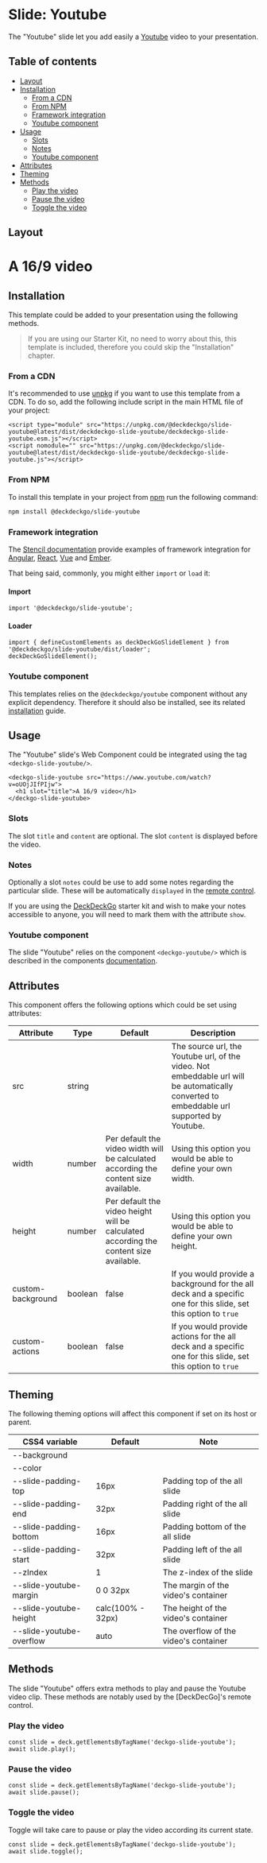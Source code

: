 # Slide: Youtube

The "Youtube" slide let you add easily a [Youtube](https://youtube.com) video to your presentation.

## Table of contents

- [Layout](#app-slide-youtube-layout)
- [Installation](#app-slide-youtube-installation)
  - [From a CDN](#app-slide-youtube-from-a-cdn)
  - [From NPM](#app-slide-youtube-from-npm)
  - [Framework integration](#app-slide-youtube-framework-integration)
  - [Youtube component](#app-slide-youtube-youtube-component)
- [Usage](#app-slide-youtube-usage)
  - [Slots](#app-slide-youtube-slots)
  - [Notes](#app-slide-youtube-notes)
  - [Youtube component](#app-slide-youtube-youtube-component)
- [Attributes](#app-slide-youtube-attributes)
- [Theming](#app-slide-youtube-theming)
- [Methods](#app-slide-youtube-methods)
  - [Play the video](#app-slide-youtube-play-the-video)
  - [Pause the video](#app-slide-youtube-pause-the-video)
  - [Toggle the video](#app-slide-youtube-toggle-the-video)

## Layout

<div class="container ion-margin">
  <deckgo-deck embedded={true}>
    <deckgo-slide-youtube src="https://www.youtube.com/watch?v=oUOjJIfPIjw">
      <h1 slot="title">A 16/9 video</h1>
    </deckgo-slide-youtube>
  </deckgo-deck>
</div>

## Installation

This template could be added to your presentation using the following methods.

> If you are using our Starter Kit, no need to worry about this, this template is included, therefore you could skip the "Installation" chapter.

### From a CDN

It's recommended to use [unpkg](https://unpkg.com/) if you want to use this template from a CDN. To do so, add the following include script in the main HTML file of your project:

```
<script type="module" src="https://unpkg.com/@deckdeckgo/slide-youtube@latest/dist/deckdeckgo-slide-youtube/deckdeckgo-slide-youtube.esm.js"></script>
<script nomodule="" src="https://unpkg.com/@deckdeckgo/slide-youtube@latest/dist/deckdeckgo-slide-youtube/deckdeckgo-slide-youtube.js"></script>
```

### From NPM

To install this template in your project from [npm](https://www.npmjs.com/package/@deckdeckgo/slide-youtube) run the following command:

```bash
npm install @deckdeckgo/slide-youtube
```

### Framework integration

The [Stencil documentation](https://stenciljs.com/docs/overview) provide examples of framework integration for [Angular](https://stenciljs.com/docs/angular), [React](https://stenciljs.com/docs/react), [Vue](https://stenciljs.com/docs/vue) and [Ember](https://stenciljs.com/docs/ember).

That being said, commonly, you might either `import` or `load` it:

#### Import

```
import '@deckdeckgo/slide-youtube';
```

#### Loader

```
import { defineCustomElements as deckDeckGoSlideElement } from '@deckdeckgo/slide-youtube/dist/loader';
deckDeckGoSlideElement();
```

### Youtube component

This templates relies on the `@deckdeckgo/youtube` component without any explicit dependency. Therefore it should also be installed, see its related [installation](/components/youtube) guide.

## Usage

The "Youtube" slide's Web Component could be integrated using the tag `<deckgo-slide-youtube/>`.

```
<deckgo-slide-youtube src="https://www.youtube.com/watch?v=oUOjJIfPIjw">
  <h1 slot="title">A 16/9 video</h1>
</deckgo-slide-youtube>
```

### Slots

The slot `title` and `content` are optional. The slot `content` is displayed before the video.

### Notes

Optionally a slot `notes` could be use to add some notes regarding the particular slide. These will be automatically `displayed` in the [remote control](https://deckdeckgo.app).

If you are using the [DeckDeckGo] starter kit and wish to make your notes accessible to anyone, you will need to mark them with the attribute `show`.

### Youtube component

The slide "Youtube" relies on the component `<deckgo-youtube/>` which is described in the components [documentation](https://github.com/deckgo/deckdeckgo/blob/master/doc/components/components.md).

## Attributes

This component offers the following options which could be set using attributes:

| Attribute         | Type    | Default                                                                               | Description                                                                                                                               |
| ----------------- | ------- | ------------------------------------------------------------------------------------- | ----------------------------------------------------------------------------------------------------------------------------------------- |
| src               | string  |                                                                                       | The source url, the Youtube url, of the video. Not embeddable url will be automatically converted to embeddable url supported by Youtube. |
| width             | number  | Per default the video width will be calculated according the content size available.  | Using this option you would be able to define your own width.                                                                             |
| height            | number  | Per default the video height will be calculated according the content size available. | Using this option you would be able to define your own height.                                                                            |
| custom-background | boolean | false                                                                                 | If you would provide a background for the all deck and a specific one for this slide, set this option to `true`                           |
| custom-actions    | boolean | false                                                                                 | If you would provide actions for the all deck and a specific one for this slide, set this option to `true`                                |

## Theming

The following theming options will affect this component if set on its host or parent.

| CSS4 variable            | Default           | Note                                  |
| ------------------------ | ----------------- | ------------------------------------- |
| --background             |                   |                                       |
| --color                  |                   |                                       |
| --slide-padding-top      | 16px              | Padding top of the all slide          |
| --slide-padding-end      | 32px              | Padding right of the all slide        |
| --slide-padding-bottom   | 16px              | Padding bottom of the all slide       |
| --slide-padding-start    | 32px              | Padding left of the all slide         |
| --zIndex                 | 1                 | The z-index of the slide              |
| --slide-youtube-margin   | 0 0 32px          | The margin of the video's container   |
| --slide-youtube-height   | calc(100% - 32px) | The height of the video's container   |
| --slide-youtube-overflow | auto              | The overflow of the video's container |

## Methods

The slide "Youtube" offers extra methods to play and pause the Youtube video clip. These methods are notably used by the [DeckDecGo]'s remote control.

### Play the video

```
const slide = deck.getElementsByTagName('deckgo-slide-youtube');
await slide.play();
```

### Pause the video

```
const slide = deck.getElementsByTagName('deckgo-slide-youtube');
await slide.pause();
```

### Toggle the video

Toggle will take care to pause or play the video according its current state.

```
const slide = deck.getElementsByTagName('deckgo-slide-youtube');
await slide.toggle();
```

[deckdeckgo]: https://deckdeckgo.com
